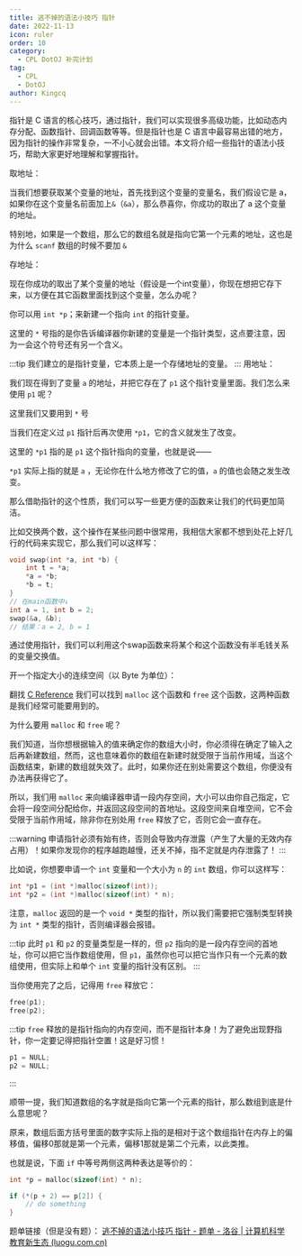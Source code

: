 ```yaml
---
title: 逃不掉的语法小技巧 指针
date: 2022-11-13
icon: ruler
order: 10
category:
  - CPL DotOJ 补完计划
tag:
  - CPL
  - DotOJ
author: Kingcq
---
```


指针是 C 语言的核心技巧，通过指针，我们可以实现很多高级功能，比如动态内存分配、函数指针、回调函数等等。但是指针也是 C 语言中最容易出错的地方，因为指针的操作非常复杂，一不小心就会出错。本文将介绍一些指针的语法小技巧，帮助大家更好地理解和掌握指针。

取地址：

当我们想要获取某个变量的地址，首先找到这个变量的变量名，我们假设它是 a，如果你在这个变量名前面加上`&`（`&a`），那么恭喜你，你成功的取出了 a 这个变量的地址。

特别地，如果是一个数组，那么它的数组名就是指向它第一个元素的地址，这也是为什么 `scanf` 数组的时候不要加 `&`

存地址：

现在你成功的取出了某个变量的地址（假设是一个int变量），你现在想把它存下来，以方便在其它函数里面找到这个变量，怎么办呢？

你可以用 `int *p`；来新建一个指向 `int` 的指针变量。

这里的 `*` 号指的是你告诉编译器你新建的变量是一个指针类型，这点要注意，因为一会这个符号还有另一个含义。

:::tip
我们建立的是指针变量，它本质上是一个存储地址的变量。
:::
用地址：

我们现在得到了变量 `a` 的地址，并把它存在了 `p1` 这个指针变量里面。我们怎么来使用 `p1` 呢？

这里我们又要用到 `*` 号

当我们在定义过 `p1` 指针后再次使用 `*p1`，它的含义就发生了改变。

这里的 `*p1` 指的是 `p1` 这个指针指向的变量，也就是说——

`*p1` 实际上指的就是 `a` ，无论你在什么地方修改了它的值，`a` 的值也会随之发生改变。

那么借助指针的这个性质，我们可以写一些更方便的函数来让我们的代码更加简洁。

比如交换两个数，这个操作在某些问题中很常用，我相信大家都不想到处花上好几行的代码来实现它，那么我们可以这样写：

```c
void swap(int *a, int *b) {
    int t = *a;
    *a = *b;
    *b = t;
}
// 在main函数中↓
int a = 1, int b = 2;
swap(&a, &b);
// 结果：a = 2, b = 1
```

通过使用指针，我们可以利用这个swap函数来将某个和这个函数没有半毛钱关系的变量交换值。

开一个指定大小的连续空间（以 Byte 为单位）：

翻找 [C Reference](https://zh.cppreference.com/w/c/memory) 我们可以找到 `malloc` 这个函数和 `free` 这个函数，这两种函数是我们经常可能要用到的。

为什么要用 `malloc` 和 `free` 呢？

我们知道，当你想根据输入的值来确定你的数组大小时，你必须得在确定了输入之后再新建数组，然而，这也意味着你的数组在新建时就受限于当前作用域，当这个函数结束，新建的数组就失效了。此时，如果你还在别处需要这个数组，你便没有办法再获得它了。

所以，我们用 `malloc` 来向编译器申请一段内存空间，大小可以由你自己指定，它会将一段空间分配给你，并返回这段空间的首地址。这段空间来自堆空间，它不会受限于当前作用域，除非你在别处用 `free` 释放了它，否则它会一直存在。

:::warning
申请指针必须有始有终，否则会导致内存泄露（产生了大量的无效内存占用）！如果你发现你的程序越跑越慢，还关不掉，指不定就是内存泄露了！
:::

比如说，你想要申请一个 `int` 变量和一个大小为 `n` 的 `int` 数组，你可以这样写：

```c
int *p1 = (int *)malloc(sizeof(int));
int *p2 = (int *)malloc(sizeof(int) * n);
```

注意，`malloc` 返回的是一个 `void *` 类型的指针，所以我们需要把它强制类型转换为 `int *` 类型的指针，否则编译器会报错。

:::tip
此时 `p1` 和 `p2` 的变量类型是一样的，但 `p2` 指向的是一段内存空间的首地址，你可以把它当作数组使用，但 `p1`，虽然你也可以把它当作只有一个元素的数组使用，但实际上和单个 `int` 变量的指针没有区别。
:::

当你使用完了之后，记得用 `free` 释放它：

```c
free(p1);
free(p2);
```

:::tip
`free` 释放的是指针指向的内存空间，而不是指针本身！为了避免出现野指针，你一定要记得把指针空置！这是好习惯！
```c
p1 = NULL;
p2 = NULL;
```
:::

顺带一提，我们知道数组的名字就是指向它第一个元素的指针，那么数组到底是什么意思呢？

原来，数组后面方括号里面的数字实际上指的是相对于这个数组指针在内存上的偏移值，偏移0那就是第一个元素，偏移1那就是第二个元素，以此类推。

也就是说，下面 `if` 中等号两侧这两种表达是等价的：
```c
int *p = malloc(sizeof(int) * n);

if (*(p + 2) == p[2]) {
    // do something
}
```

题单链接（但是没有题）：
[逃不掉的语法小技巧 指针 - 题单 - 洛谷 | 计算机科学教育新生态 (luogu.com.cn)](https://www.luogu.com.cn/training/249926)
